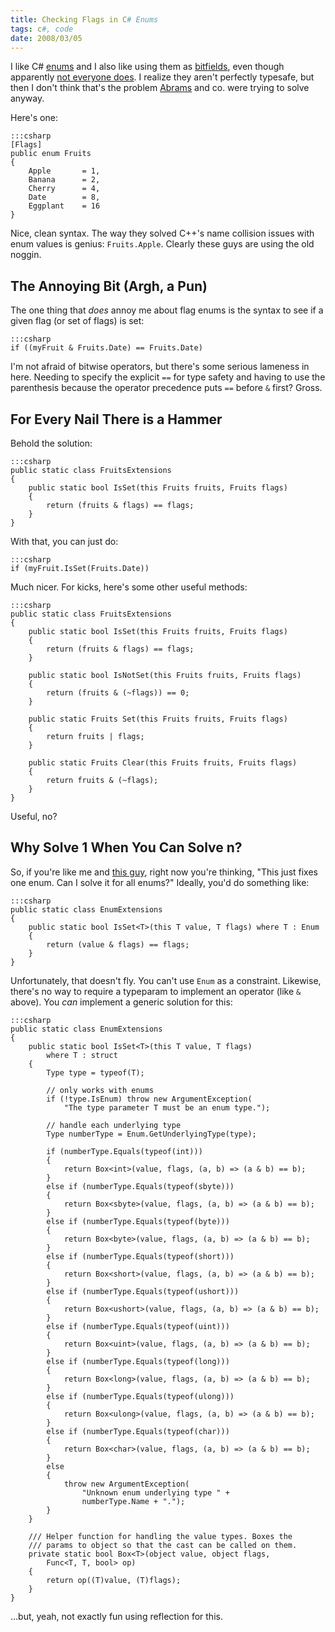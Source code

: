 ```yaml
---
title: Checking Flags in C# Enums
tags: c#, code
date: 2008/03/05
---
```

I like C# [enums](http://msdn2.microsoft.com/en-us/library/sbbt4032(VS.80).aspx) and I also like using them as [bitfields](http://msdn2.microsoft.com/en-us/library/system.flagsattribute(VS.80).aspx), even
though apparently [not everyone does](http://cleveralias.blogs.com/thought_spearmints/2004/01/more_c_enum_wac.html). I realize they aren't perfectly
typesafe, but then I don't think that's the problem [Abrams](http://blogs.msdn.com/brada/) and co. were
trying to solve anyway.

Here's one:

    :::csharp
    [Flags]
    public enum Fruits
    {
        Apple       = 1,
        Banana      = 2,
        Cherry      = 4,
        Date        = 8,
        Eggplant    = 16
    }

Nice, clean syntax. The way they solved C++'s name collision issues with enum
values is genius: `Fruits.Apple`. Clearly these guys are using the old noggin.

## The Annoying Bit (Argh, a Pun)

The one thing that *does* annoy me about flag enums is the syntax to see if a
given flag (or set of flags) is set:

    :::csharp
    if ((myFruit & Fruits.Date) == Fruits.Date)

I'm not afraid of bitwise operators, but there's some serious lameness in
here. Needing to specify the explicit `==` for type safety and having to use
the parenthesis because the operator precedence puts `==` before `&` first?
Gross.

## For Every Nail There is a Hammer

Behold the solution:

    :::csharp
    public static class FruitsExtensions
    {
        public static bool IsSet(this Fruits fruits, Fruits flags)
        {
            return (fruits & flags) == flags;
        }
    }

With that, you can just do:

    :::csharp
    if (myFruit.IsSet(Fruits.Date))

Much nicer. For kicks, here's some other useful methods:

    :::csharp
    public static class FruitsExtensions
    {
        public static bool IsSet(this Fruits fruits, Fruits flags)
        {
            return (fruits & flags) == flags;
        }

        public static bool IsNotSet(this Fruits fruits, Fruits flags)
        {
            return (fruits & (~flags)) == 0;
        }

        public static Fruits Set(this Fruits fruits, Fruits flags)
        {
            return fruits | flags;
        }

        public static Fruits Clear(this Fruits fruits, Fruits flags)
        {
            return fruits & (~flags);
        }
    }

Useful, no?

## Why Solve 1 When You Can Solve n?

So, if you're like me and [this guy](http://devlicious.com/blogs/christopher_bennage/archive/2007/09/13/my-new-little-friend-enum-lt-t-gt.aspx), right now you're thinking, "This
just fixes one enum. Can I solve it for all enums?" Ideally, you'd do
something like:

    :::csharp
    public static class EnumExtensions
    {
        public static bool IsSet<T>(this T value, T flags) where T : Enum
        {
            return (value & flags) == flags;
        }
    }

Unfortunately, that doesn't fly. You can't use `Enum` as a constraint.
Likewise, there's no way to require a typeparam to implement an operator (like
`&` above). You *can* implement a generic solution for this:

    :::csharp
    public static class EnumExtensions
    {
        public static bool IsSet<T>(this T value, T flags)
            where T : struct
        {
            Type type = typeof(T);

            // only works with enums
            if (!type.IsEnum) throw new ArgumentException(
                "The type parameter T must be an enum type.");

            // handle each underlying type
            Type numberType = Enum.GetUnderlyingType(type);

            if (numberType.Equals(typeof(int)))
            {
                return Box<int>(value, flags, (a, b) => (a & b) == b);
            }
            else if (numberType.Equals(typeof(sbyte)))
            {
                return Box<sbyte>(value, flags, (a, b) => (a & b) == b);
            }
            else if (numberType.Equals(typeof(byte)))
            {
                return Box<byte>(value, flags, (a, b) => (a & b) == b);
            }
            else if (numberType.Equals(typeof(short)))
            {
                return Box<short>(value, flags, (a, b) => (a & b) == b);
            }
            else if (numberType.Equals(typeof(ushort)))
            {
                return Box<ushort>(value, flags, (a, b) => (a & b) == b);
            }
            else if (numberType.Equals(typeof(uint)))
            {
                return Box<uint>(value, flags, (a, b) => (a & b) == b);
            }
            else if (numberType.Equals(typeof(long)))
            {
                return Box<long>(value, flags, (a, b) => (a & b) == b);
            }
            else if (numberType.Equals(typeof(ulong)))
            {
                return Box<ulong>(value, flags, (a, b) => (a & b) == b);
            }
            else if (numberType.Equals(typeof(char)))
            {
                return Box<char>(value, flags, (a, b) => (a & b) == b);
            }
            else
            {
                throw new ArgumentException(
                    "Unknown enum underlying type " +
                    numberType.Name + ".");
            }
        }

        /// Helper function for handling the value types. Boxes the
        /// params to object so that the cast can be called on them.
        private static bool Box<T>(object value, object flags,
            Func<T, T, bool> op)
        {
            return op((T)value, (T)flags);
        }
    }

&hellip;but, yeah, not exactly fun using reflection for this.
